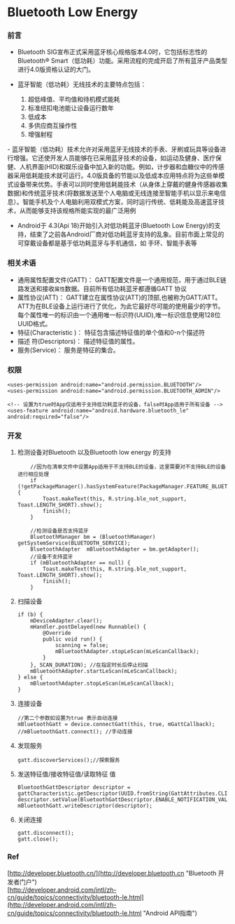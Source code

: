 # Bluetooth Low Energy

### 前言 ###
  - Bluetooth SIG宣布正式采用蓝牙核心规格版本4.0时，它包括标志性的Bluetooth® Smart（低功耗）功能。采用流程的完成开启了所有蓝牙产品类型进行4.0版资格认证的大门。

- 蓝牙智能（低功耗）无线技术的主要特点包括：
  1. 超低峰值、平均值和待机模式能耗
  2. 标准纽扣电池能让设备运行数年
  3. 低成本​​
  4. 多供应商互操作性​​
  5.  增强射程
<p>
- 蓝牙智能（低功耗）技术允许对采用蓝牙无线技术的手表、牙刷或玩具等设备进行增强。它还使开发人员能够在已采用蓝牙技术的设备，如运动及健身、医疗保健、人机界面(HID)和娱乐设备中加入新的功能。例如，计步器和血糖仪中的传感器采用低耗能技术就可运行。4.0版具备的节能以及低成本应用特点将为这些单模式设备带来优势。手表可以同时使用低耗能技术（从身体上穿戴的健身传感器收集数据)和传统蓝牙技术(将数据发送至个人电脑或无线连接至智能手机以显示来电信息）。智能手机及个人电脑利用双模式方案，同时运行传统、低耗能及高速蓝牙技术，从而能够支持该规格所能实现的最广泛用例

- Android于 4.3(Api 18)开始引入对低功耗蓝牙(Bluetooth Low Energy)的支持，结束了之前各Android厂商对低功耗蓝牙支持的乱象。目前市面上常见的可穿戴设备都是基于低功耗蓝牙与手机通信，如 手环、智能手表等

### 相关术语 ###

- 通用属性配置文件(GATT)：  GATT配置文件是一个通用规范，用于通过BLE链路发送和接收`属性`数据。目前所有低功耗蓝牙都遵循GATT 协议
- 属性协议(ATT)： GATT建立在属性协议(ATT)的顶部,也被称为GATT/ATT。ATT为在BLE设备上运行进行了优化，为此它最好尽可能的使用最少的字节。每个属性唯一的标识由一个通用唯一标识符(UUID),唯一标识信息使用128位UUID格式。
- 特征(Characteristic )： 特征包含描述特征值的单个值和0-n个描述符
- 描述 符(Descriptors)：  描述特征值的属性。
- 服务(Service)： 服务是特征的集合。

### 权限 ###

	<uses-permission android:name="android.permission.BLUETOOTH"/>
	<uses-permission android:name="android.permission.BLUETOOTH_ADMIN"/>
	
	<!-- 设置为true时App仅适用于支持低功耗蓝牙的设备，false时App适用于所有设备 -->
	<uses-feature android:name="android.hardware.bluetooth_le" android:required="false"/>

### 开发 ###

 1. 检测设备对Bluetooth 以及Bluetooth low energy 的支持

			//因为在清单文件中设置App适用于不支持BLE的设备，这里需要对不支持BLE的设备进行相应处理
			if (!getPackageManager().hasSystemFeature(PackageManager.FEATURE_BLUETOOTH_LE)) {
				Toast.makeText(this, R.string.ble_not_support, Toast.LENGTH_SHORT).show();
				finish();
			}

			//检测设备是否支持蓝牙
			BluetoothManager bm = (BluetoothManager) getSystemService(BLUETOOTH_SERVICE);
			BluetoothAdapter  mBluetoothAdapter = bm.getAdapter();
			//设备不支持蓝牙
			if (mBluetoothAdapter == null) {
				Toast.makeText(this, R.string.ble_not_support, Toast.LENGTH_SHORT).show();
				finish();
			}
 2. 扫描设备
			
		if (b) {
			mDeviceAdapter.clear();
			mHandler.postDelayed(new Runnable() {
				@Override
				public void run() {
					scanning = false;
					mBluetoothAdapter.stopLeScan(mLeScanCallback);
				}
			}, SCAN_DURATION); //在指定时长后停止扫描
			mBluetoothAdapter.startLeScan(mLeScanCallback);
		} else {
			mBluetoothAdapter.stopLeScan(mLeScanCallback);
		}
		

 3. 连接设备
		
		//第二个参数如设置为true 表示自动连接
		mBluetoothGatt = device.connectGatt(this, true, mGattCallback);
		//mBluetoothGatt.connect(); //手动连接
 4. 发现服务
 
		gatt.discoverServices();//探索服务
 5. 发送特征值/接收特征值/读取特征 值
 
		BluetoothGattDescriptor descriptor = gattCharacteristic.getDescriptor(UUID.fromString(GattAttributes.CLIENT_CHARACTERISTIC_CONFIG));
		descriptor.setValue(BluetoothGattDescriptor.ENABLE_NOTIFICATION_VALUE);
		mBluetoothGatt.writeDescriptor(descriptor);
 6. 关闭连接
 
		gatt.disconnect();
		gatt.close();

### Ref ###

[http://developer.bluetooth.cn/](http://developer.bluetooth.cn "Bluetooth 开发者门户")<br>
[http://developer.android.com/intl/zh-cn/guide/topics/connectivity/bluetooth-le.html](http://developer.android.com/intl/zh-cn/guide/topics/connectivity/bluetooth-le.html "Android API指南")

